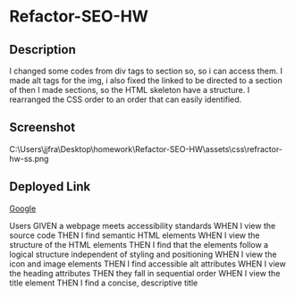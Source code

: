 # Refactor-SEO-HW

## Description
I changed some codes from div tags to section so, so i can access them. I made alt tags for the img, i also fixed the linked to be directed to a section of then I made sections, so the HTML skeleton have a structure. I rearranged the CSS order to an order that can easily identified.

## Screenshot
C:\Users\jjfra\Desktop\homework\Refactor-SEO-HW\assets\css\refractor-hw-ss.png



## Deployed Link
[Google](www.google.com)


Users
GIVEN a webpage meets accessibility standards
WHEN I view the source code
THEN I find semantic HTML elements
WHEN I view the structure of the HTML elements
THEN I find that the elements follow a logical structure independent of styling and positioning
WHEN I view the icon and image elements
THEN I find accessible alt attributes
WHEN I view the heading attributes
THEN they fall in sequential order
WHEN I view the title element
THEN I find a concise, descriptive title
